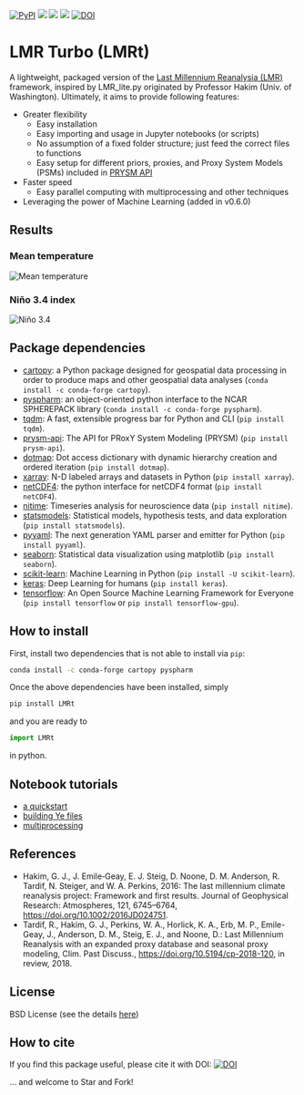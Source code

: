 [![PyPI](https://img.shields.io/pypi/v/LMRt.svg)](https://pypi.org/project/LMRt/)
[![](https://img.shields.io/badge/platform-Mac_Linux-red.svg)]()
[![](https://img.shields.io/badge/language-Python3-success.svg)](https://www.python.org/)
[![](https://img.shields.io/badge/license-BSD-brown.svg)](https://github.com/fzhu2e/LMRt/blob/master/LICENSE)
[![DOI](https://zenodo.org/badge/DOI/10.5281/zenodo.2655097.svg)](https://doi.org/10.5281/zenodo.2655097)

# LMR Turbo (LMRt)

A lightweight, packaged version of the [Last Millennium Reanalysia (LMR)](https://github.com/modons/LMR) framework,
inspired by LMR_lite.py originated by Professor Hakim (Univ. of Washington).
Ultimately, it aims to provide following features:

+ Greater flexibility
    + Easy installation
    + Easy importing and usage in Jupyter notebooks (or scripts)
    + No assumption of a fixed folder structure; just feed the correct files to functions
    + Easy setup for different priors, proxies, and Proxy System Models (PSMs) included in [PRYSM API](https://github.com/fzhu2e/prysm-api)
+ Faster speed
    + Easy parallel computing with multiprocessing and other techniques
+ Leveraging the power of Machine Learning (added in v0.6.0)

## Results

### Mean temperature
![Mean temperature](notebooks/figs/gmt.png)

### Niño 3.4 index
![Niño 3.4](notebooks/figs/nino34.png)


## Package dependencies
+ [cartopy](https://scitools.org.uk/cartopy/docs/latest/): a Python package designed for geospatial data processing in order to produce maps and other geospatial data analyses (`conda install -c conda-forge cartopy`).
+ [pyspharm](https://code.google.com/archive/p/pyspharm/): an object-oriented python interface to the NCAR SPHEREPACK library (`conda install -c conda-forge pyspharm`).
+ [tqdm](https://github.com/tqdm/tqdm): A fast, extensible progress bar for Python and CLI (`pip install tqdm`).
+ [prysm-api](https://github.com/fzhu2e/prysm-api): The API for PRoxY System Modeling (PRYSM) (`pip install prysm-api`).
+ [dotmap](https://github.com/drgrib/dotmap): Dot access dictionary with dynamic hierarchy creation and ordered iteration (`pip install dotmap`).
+ [xarray](https://github.com/pydata/xarray): N-D labeled arrays and datasets in Python (`pip install xarray`).
+ [netCDF4](https://github.com/Unidata/netcdf4-python): the python interface for netCDF4 format (`pip install netCDF4`).
+ [nitime](https://github.com/nipy/nitime): Timeseries analysis for neuroscience data (`pip install nitime`).
+ [statsmodels](https://www.statsmodels.org): Statistical models, hypothesis tests, and data exploration (`pip install statsmodels`).
+ [pyyaml](https://github.com/yaml/pyyaml): The next generation YAML parser and emitter for Python (`pip install pyyaml`).
+ [seaborn](https://github.com/mwaskom/seaborn): Statistical data visualization using matplotlib (`pip install seaborn`).
+ [scikit-learn](https://scikit-learn.org/stable/index.html): Machine Learning in Python (`pip install -U scikit-learn`).
+ [keras](http://keras.io/): Deep Learning for humans (`pip install keras`).
+ [tensorflow](https://github.com/tensorflow/tensorflow): An Open Source Machine Learning Framework for Everyone (`pip install tensorflow` or `pip install tensorflow-gpu`).

## How to install
First, install two dependencies that is not able to install via `pip`:
```bash
conda install -c conda-forge cartopy pyspharm
```
Once the above dependencies have been installed, simply
```bash
pip install LMRt
```
and you are ready to
```python
import LMRt
```
in python.

## Notebook tutorials
+ [a quickstart](https://nbviewer.jupyter.org/github/fzhu2e/LMRt/blob/master/notebooks/01.lmrt_quickstart.ipynb)
+ [building Ye files](https://nbviewer.jupyter.org/github/fzhu2e/LMRt/blob/master/notebooks/02.build_Ye.ipynb)
+ [multiprocessing](https://nbviewer.jupyter.org/github/fzhu2e/LMRt/blob/master/notebooks/03.multiprocessing.ipynb)

## References
+ Hakim, G. J., J. Emile‐Geay, E. J. Steig, D. Noone, D. M. Anderson, R. Tardif, N. Steiger, and W. A. Perkins, 2016: The last millennium climate reanalysis project: Framework and first results. Journal of Geophysical Research: Atmospheres, 121, 6745–6764, https://doi.org/10.1002/2016JD024751.
+ Tardif, R., Hakim, G. J., Perkins, W. A., Horlick, K. A., Erb, M. P., Emile-Geay, J., Anderson, D. M., Steig, E. J., and Noone, D.: Last Millennium Reanalysis with an expanded proxy database and seasonal proxy modeling, Clim. Past Discuss., https://doi.org/10.5194/cp-2018-120, in review, 2018.

## License
BSD License (see the details [here](LICENSE))

## How to cite
If you find this package useful, please cite it with DOI: [![DOI](https://zenodo.org/badge/DOI/10.5281/zenodo.2655097.svg)](https://doi.org/10.5281/zenodo.2655097)

... and welcome to Star and Fork!

